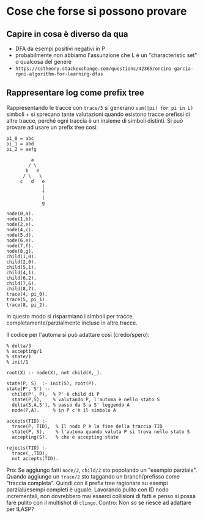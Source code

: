 # Cose che forse si possono provare

## Capire in cosa è diverso da qua
* DFA da esempi positivi negativi in P 
* probabilmente non abbiamo l'assunzione che L è un "characteristic set" o qualcosa del genere
* `https://cstheory.stackexchange.com/questions/42365/oncina-garcia-rpni-algorithm-for-learning-dfas`

## Rappresentare log come prefix tree

Rappresentando le tracce con `trace/3` si generano `sum(|pi| for pi in L)` simboli + si sprecano tante valutazioni quando esistono tracce prefissi di altre tracce, perché ogni traccia è un insieme di simboli distinti. Si può provare ad usare un prefix tree così:

```
pi_0 = abc
pi_1 = abd
pi_2 = aefg

         a
        / \
       b   e
      / \   \
     c   d   e 
             | 
             f 
             |
             g

node(0,a).
node(1,b).
node(2,e).
node(4,c).
node(5,d).
node(6,e).
node(7,f).
node(8,g).
child(1,0).
child(2,0).
child(5,1).
child(4,1).
child(6,2).
child(7,6).
child(8,7).
trace(4, pi_0).
trace(5, pi_1).
trace(8, pi_2).
```

In questo modo si risparmiano i simboli per tracce completamente/parzialmente incluse in altre tracce.

Il codice per l'automa si può adattare così (credo/spero):

```
% delta/3
% accepting/1
% state/1
% init/1

root(X) :- node(X), not child(X,_).

state(P, S)  :- init(S), root(P).
state(P', S') :- 
  child(P', P),  % P' è child di P
  state(P,S),    % valutando P, l'automa è nello stato S
  delta(S,A,S'), % passo da S a S' leggendo A
  node(P,A).     % in P c'è il simbolo A

accepts(TID) :- 
  trace(P, TID),  % Il nodo P è la fine della traccia TID
  state(P, S),    % l'automa quando valuta P si trova nello stato S
  accepting(S).   % che è accepting state

rejects(TID) :- 
  trace(_,TID),
  not accepts(TID).
```

Pro: Se aggiungo fatti `node/2`, `child/2` sto popolando un "esempio parziale". Quando aggiungo un `trace/2` sto taggando un branch/prefisso come "traccia completa". Quindi con il prefix tree ragionare su esempi parziali/esempi completi è uguale. Lavorando pulito con ID nodo incrementali, non dovrebbero mai esserci collisioni di fatti e penso si possa fare pulito con il multishot di `clingo`.
Contro: Non so se riesce ad adattare per ILASP?


